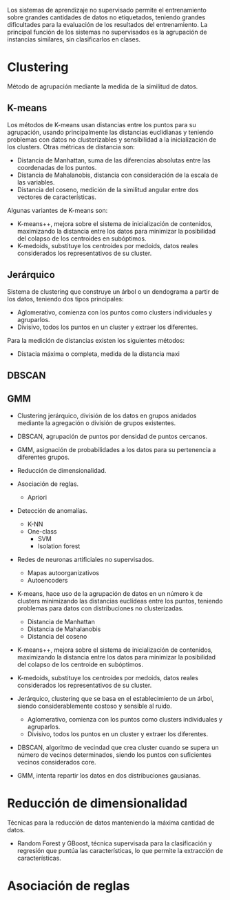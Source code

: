 Los sistemas de aprendizaje no supervisado permite el entrenamiento sobre grandes cantidades de datos no etiquetados, teniendo grandes dificultades para la evaluación de los resultados del entrenamiento.
La principal función de los sistemas no supervisados es la agrupación de instancias similares, sin clasificarlos en clases.
# Clustering
Método de agrupación mediante la medida de la similitud de datos.
## K-means
Los métodos de K-means usan distancias entre los puntos para su agrupación, usando principalmente las distancias euclidianas y teniendo problemas con datos no clusterizables y sensibilidad a la inicialización de los clusters.
Otras métricas de distancia son:
- Distancia de Manhattan, suma de las diferencias absolutas entre las coordenadas de los puntos.
- Distancia de Mahalanobis, distancia con consideración de la escala de las variables.
- Distancia del coseno, medición de la similitud angular entre dos vectores de características.

Algunas variantes de K-means son:
- K-means++, mejora sobre el sistema de inicialización de contenidos, maximizando la distancia entre los datos para minimizar la posibilidad del colapso de los centroides en subóptimos.
- K-medoids, substituye los centroides por medoids, datos reales considerados los representativos de su cluster.

## Jerárquico
Sistema de clustering que construye un árbol o un dendograma a partir de los datos, teniendo dos tipos principales:
- Aglomerativo, comienza con los puntos como clusters individuales y agruparlos.
- Divisivo, todos los puntos en un cluster y extraer los diferentes.

Para la medición de distancias existen los siguientes métodos:
- Distacia máxima o completa, medida de la distancia maxi
## DBSCAN
## GMM


- Clustering jerárquico, división de los datos en grupos anidados mediante la agregación o división de grupos existentes.
- DBSCAN, agrupación de puntos por densidad de puntos cercanos.
- GMM, asignación de probabilidades a los datos para su pertenencia a diferentes grupos.


- Reducción de dimensionalidad.
- Asociación de reglas.
	- Apriori
- Detección de anomalías.
	- K-NN
	- One-class
		- SVM
		- Isolation forest
- Redes de neuronas artificiales no supervisados.
	- Mapas autoorganizativos
	- Autoencoders



- K-means, hace uso de la agrupación de datos en un número k de clusters minimizando las distancias euclídeas entre los puntos, teniendo problemas para datos con distribuciones no clusterizadas.
	- Distancia de Manhattan
	- Distancia de Mahalanobis
	- Distancia del coseno
- K-means++, mejora sobre el sistema de inicialización de contenidos, maximizando la distancia entre los datos para minimizar la posibilidad del colapso de los centroide en subóptimos.
- K-medoids, substituye los centroides por medoids, datos reales considerados los representativos de su cluster.
- Jerárquico, clustering que se basa en el establecimiento de un árbol, siendo considerablemente costoso y sensible al ruido.
	- Aglomerativo, comienza con los puntos como clusters individuales y agruparlos.
	- Divisivo, todos los puntos en un cluster y extraer los diferentes.
- DBSCAN, algoritmo de vecindad que crea cluster cuando se supera un número de vecinos determinados, siendo los puntos con suficientes vecinos considerados core.
- GMM, intenta repartir los datos en dos distribuciones gausianas.

# Reducción de dimensionalidad
Técnicas para la reducción de datos manteniendo la máxima cantidad de datos.
- Random Forest y GBoost, técnica supervisada para la clasificación y regresión que puntúa las características, lo que permite la extracción de características.
# Asociación de reglas
